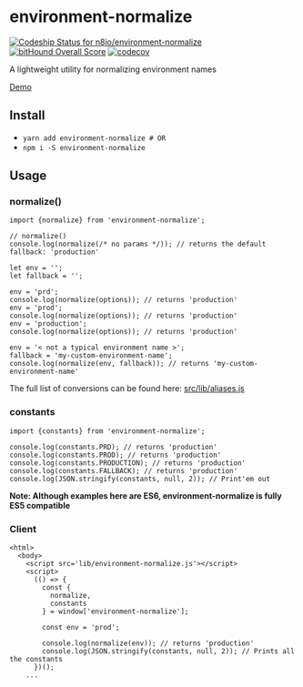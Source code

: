 # environment-normalize
[ ![Codeship Status for n8io/environment-normalize](https://app.codeship.com/projects/fab2a050-810e-0134-279a-7e60ebb19227/status?branch=master)](https://app.codeship.com/projects/182146) [![bitHound Overall Score](https://www.bithound.io/github/n8io/environment-normalize/badges/score.svg)](https://www.bithound.io/github/n8io/environment-normalize) [![codecov](https://codecov.io/gh/n8io/environment-normalize/branch/master/graph/badge.svg)](https://codecov.io/gh/n8io/environment-normalize)

A lightweight utility for normalizing environment names

[Demo](https://runkit.com/n8io/environment-normalize-v1-1-0)

## Install

* `yarn add environment-normalize # OR`
* `npm i -S environment-normalize`

## Usage

### normalize()

```
import {normalize} from 'environment-normalize';

// normalize()
console.log(normalize(/* no params */)); // returns the default fallback: 'production'

let env = '';
let fallback = '';

env = 'prd';
console.log(normalize(options)); // returns 'production'
env = 'prod';
console.log(normalize(options)); // returns 'production'
env = 'production';
console.log(normalize(options)); // returns 'production'

env = '< not a typical environment name >';
fallback = 'my-custom-environment-name';
console.log(normalize(env, fallback)); // returns 'my-custom-environment-name'
```

The full list of conversions can be found here: [src/lib/aliases.js](src/lib/aliases.js)

### constants

```
import {constants} from 'environment-normalize';

console.log(constants.PRD); // returns 'production'
console.log(constants.PROD); // returns 'production'
console.log(constants.PRODUCTION); // returns 'production'
console.log(constants.FALLBACK); // returns 'production'
console.log(JSON.stringify(constants, null, 2)); // Print'em out
```

**Note: Although examples here are ES6, environment-normalize is fully ES5 compatible**

### Client

```
<html>
  <body>
    <script src='lib/environment-normalize.js'></script>
    <script>
      (() => {
        const {
          normalize,
          constants
        } = window['environment-normalize'];

        const env = 'prod';

        console.log(normalize(env)); // returns 'production'
        console.log(JSON.stringify(constants, null, 2)); // Prints all the constants
      })();
    ...
```

